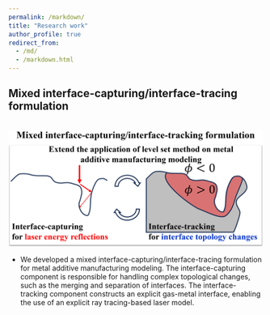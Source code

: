 ```yaml
---
permalink: /markdown/
title: "Research work"
author_profile: true
redirect_from: 
  - /md/
  - /markdown.html
---
```


## Mixed interface-capturing/interface-tracing formulation
<br/><img src='/images/Metal_AM_modeling_framework.png'>

* We developed a mixed interface-capturing/interface-tracing formulation for metal additive manufacturing modeling. The interface-capturing component is responsible for handling complex topological changes, such as the merging and separation of interfaces. The interface-tracking component constructs an explicit gas-metal interface, enabling the use of an explicit ray tracing-based laser model.


